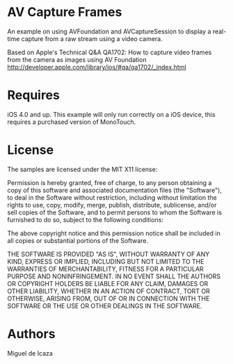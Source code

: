 AV Capture Frames
=================

An example on using AVFoundation and AVCaptureSession to display a real-time
capture from a raw stream using a video camera.

Based on Apple's Technical Q&A QA1702:
How to capture video frames from the camera as images using AV Foundation
http://developer.apple.com/library/ios/#qa/qa1702/_index.html

Requires
========

iOS 4.0 and up.
This example will only run correctly on a iOS device, this requires
a purchased version of MonoTouch.

License
=======

The samples are licensed under the MIT X11 license:

Permission is hereby granted, free of charge, to any person obtaining a copy
of this software and associated documentation files (the "Software"), to deal
in the Software without restriction, including without limitation the rights
to use, copy, modify, merge, publish, distribute, sublicense, and/or sell
copies of the Software, and to permit persons to whom the Software is
furnished to do so, subject to the following conditions:

The above copyright notice and this permission notice shall be included in
all copies or substantial portions of the Software.

THE SOFTWARE IS PROVIDED "AS IS", WITHOUT WARRANTY OF ANY KIND, EXPRESS OR
IMPLIED, INCLUDING BUT NOT LIMITED TO THE WARRANTIES OF MERCHANTABILITY,
FITNESS FOR A PARTICULAR PURPOSE AND NONINFRINGEMENT. IN NO EVENT SHALL THE
AUTHORS OR COPYRIGHT HOLDERS BE LIABLE FOR ANY CLAIM, DAMAGES OR OTHER
LIABILITY, WHETHER IN AN ACTION OF CONTRACT, TORT OR OTHERWISE, ARISING FROM,
OUT OF OR IN CONNECTION WITH THE SOFTWARE OR THE USE OR OTHER DEALINGS IN
THE SOFTWARE.

Authors
=======

Miguel de Icaza
